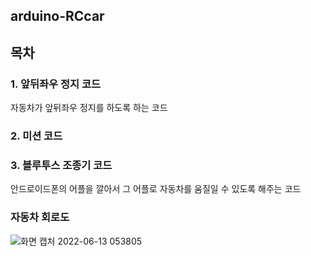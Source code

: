 ## arduino-RCcar

## 목차

### 1. 앞뒤좌우 정지 코드
자동차가 앞뒤좌우 정지를 하도록 하는 코드



### 2. 미션 코드



### 3. 블루투스 조종기 코드

안드로이드폰의 어플을 깔아서 그 어플로 자동차를 움질일 수 있도록 해주는 코드


### 자동차 회로도

![화면 캡처 2022-06-13 053805](https://user-images.githubusercontent.com/102521625/173252732-2882880a-615e-4579-a2e9-bbd2cefa506b.jpg)


